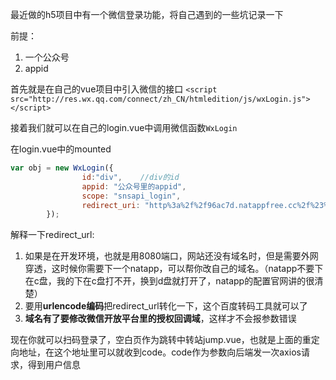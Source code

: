 ﻿最近做的h5项目中有一个微信登录功能，将自己遇到的一些坑记录一下

前提：

 1. 一个公众号
 2. appid
 
 首先就是在自己的vue项目中引入微信的接口
 `<script src="http://res.wx.qq.com/connect/zh_CN/htmledition/js/wxLogin.js"></script>`
 
 接着我们就可以在自己的login.vue中调用微信函数`WxLogin`
 
在login.vue中的mounted

```javascript
var obj = new WxLogin({
                id:"div",    //div的id
                appid: "公众号里的appid",
                scope: "snsapi_login",
				redirect_uri: "http%3a%2f%2f96ac7d.natappfree.cc%2f%23%2fjump",//urlencode编码
        });
```
解释一下redirect_url:

 1. 如果是在开发环境，也就是用8080端口，网站还没有域名时，但是需要外网穿透，这时候你需要下一个natapp，可以帮你改自己的域名。（natapp不要下在c盘，我的下在c盘打不开，换到d盘就打开了，natapp的配置官网讲的很清楚）
 2. 要用**urlencode编码**把redirect_url转化一下，这个百度转码工具就可以了
 3. **域名有了要修改微信开放平台里的授权回调域**，这样才不会报参数错误
 
现在你就可以扫码登录了，空白页作为跳转中转站jump.vue，也就是上面的重定向地址，在这个地址里可以就收到code。code作为参数向后端发一次axios请求，得到用户信息
